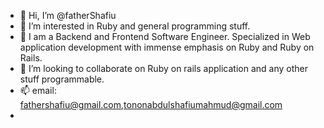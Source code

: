 - 👋 Hi, I’m @fatherShafiu
- 👀 I’m interested in Ruby and general programming stuff.
- 🌱 I am a Backend and Frontend Software Engineer. Specialized in Web application development with immense emphasis on Ruby and Ruby on Rails.
- 💞️ I’m looking to collaborate on Ruby on rails application and any other stuff programmable.
- 📫 email: fathershafiu@gmail.com,tononabdulshafiumahmud@gmail.com
- 

<!---
fatherShafiu/fatherShafiu is a ✨ special ✨ repository because its `README.md` (this file) appears on your GitHub profile.
You can click the Preview link to take a look at your changes.
--->
